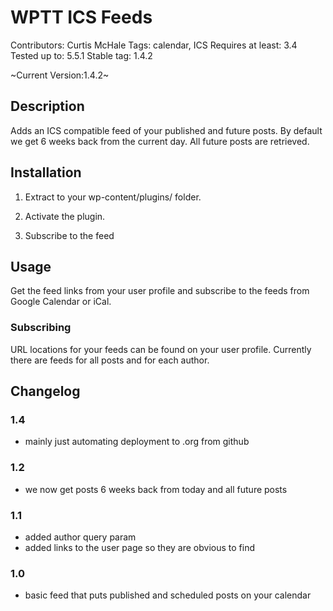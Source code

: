 # WPTT ICS Feeds

Contributors: Curtis McHale
Tags: calendar, ICS
Requires at least: 3.4
Tested up to: 5.5.1
Stable tag: 1.4.2

~Current Version:1.4.2~

## Description

Adds an ICS compatible feed of your published and future posts. By default we get 6 weeks back from the current day. All future posts are retrieved.

## Installation

1. Extract to your wp-content/plugins/ folder.

2. Activate the plugin.

3. Subscribe to the feed

## Usage

Get the feed links from your user profile and subscribe to the feeds from Google Calendar or iCal.

### Subscribing

URL locations for your feeds can be found on your user profile. Currently there are feeds for all posts and for each author.

## Changelog

### 1.4

- mainly just automating deployment to .org from github

### 1.2

- we now get posts 6 weeks back from today and all future posts

### 1.1

- added author query param
- added links to the user page so they are obvious to find

### 1.0

- basic feed that puts published and scheduled posts on your calendar
